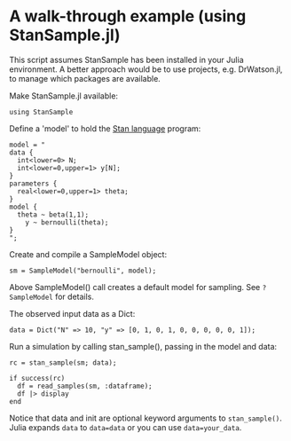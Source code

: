 # A walk-through example (using StanSample.jl)

This script assumes StanSample has been installed in your Julia environment. A better approach would be to use projects, e.g. DrWatson.jl, to manage which packages are available.

Make StanSample.jl available:
```
using StanSample
```

Define a 'model' to hold the [Stan language](https://mc-stan.org/docs/2_21/reference-manual/index.html) program:

```
model = "
data { 
  int<lower=0> N; 
  int<lower=0,upper=1> y[N];
} 
parameters {
  real<lower=0,upper=1> theta;
} 
model {
  theta ~ beta(1,1);
    y ~ bernoulli(theta);
}
";
```

Create and compile a SampleModel object:

```
sm = SampleModel("bernoulli", model);
```

Above SampleModel() call creates a default model for sampling. See `?SampleModel` for details.

The observed input data as a Dict:

```
data = Dict("N" => 10, "y" => [0, 1, 0, 1, 0, 0, 0, 0, 0, 1]);
```

Run a simulation by calling stan_sample(), passing in the model and data: 
```
rc = stan_sample(sm; data);

if success(rc)
  df = read_samples(sm, :dataframe);
  df |> display
end
```

Notice that data and init are optional keyword arguments to `stan_sample()`. Julia expands `data` to `data=data` or you can use `data=your_data`.

